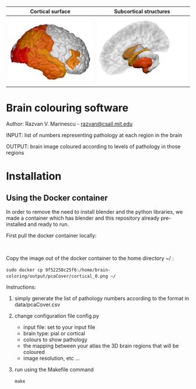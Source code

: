 
Cortical surface           |  Subcortical structures
:-------------------------:|:-------------------------:
![Cortical surface](output/pcaCover/cortical_1.png)  |  ![Subcortical structures](output/pcaCover/subcortical_1.png) 

# Brain colouring software 
Author: Razvan V. Marinescu - razvan@csail.mit.edu


INPUT: list of numbers representing pathology at each region in the brain

OUTPUT: brain image coloured according to levels of pathology in those regions


# Installation

## Using the Docker container

In order to remove the need to install blender and the python libraries, we made a container which has blender and this repository already pre-installed and ready to run.

First pull the docker container locally:

```  ```


Copy the image out of the docker container to the home directory ~/ :

``` sudo docker cp 9f52258c25f6:/home/brain-coloring/output/pcaCover/cortical_0.png ~/ ```

Instructions:

1. simply generate the list of pathology numbers according to the format in data/pcaCover.csv  

2. change configuration file config.py
	- input file: set to your input file
	- brain type: pial or cortical
	- colours to show pathology
	- the mapping between your atlas the 3D brain regions that will be coloured
	- image resolution, etc ...
	
3. run using the Makefile command
	
	``` make ```

